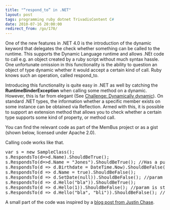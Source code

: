 ```yaml
---
title: "“respond_to” in .NET"
layout: post
tags: programming ruby dotnet TrivadisContent C#
date: 2010-07-16 20:00:00
redirect_from: /go/170/
---
```


One of the new features in .NET 4.0 is the introduction of the dynamic keyword that delegates the check whether something can be called to the runtime. This supports the Dynamic Language runtime and allows .NEt code to call e.g. an object created by a ruby script without much syntax hassle. One unfortunate omission in this functionality is the ability to question an object of type dynamic whether it would accept a certain kind of call. Ruby knows such an operation, called respond_to. 

Introducing this functionality is quite easy in .NET as well by catching the **RuntimeBinderException** when calling some method on a dynamic. However, this is far from elegant (See [Challenge: Dynamically dynamic](http://ayende.com/Blog/archive/2010/06/23/challenge-dynamically-dynamic.aspx)). On standard .NET types, the information whether a specific member exists on some instance can be obtained via Reflection. Armed with this, it is possible to support an extension method that allows you to check whether a certain type supports some kind of property, or method call.

You can find the relevant code as part of the MemBus project or as a gist (shown below, licensed under Apache 2.0). 

Calling code works like that. 
 <div style="padding-bottom: 0px; margin: 0px; padding-left: 0px; padding-right: 0px; display: inline; float: none; padding-top: 0px" id="scid:812469c5-0cb0-4c63-8c15-c81123a09de7:26829cf6-3076-4799-a41a-d0f165ec15d5" class="wlWriterEditableSmartContent"><pre name="code" class="c#:nogutter">var s = new SampleClass();
s.RespondsTo(d=&gt;d.Name).ShouldBeTrue();
s.RespondsTo(d=&gt;d.Name = "Jones").ShouldBeTrue(); //Has a public setter
s.RespondsTo(d =&gt; d.Birthdate = DateTime.Now).ShouldBeFalse(); //Only has private setter
s.RespondsTo(d =&gt; d.Name = true).ShouldBeFalse();
s.RespondsTo(d =&gt; d.SetDate(null)).ShouldBeFalse(); //param is a DateTime, null not allowed
s.RespondsTo(d =&gt; d.Hello("bla")).ShouldBeTrue();
s.RespondsTo(d =&gt; d.Hello(1)).ShouldBeFalse(); //param is string
s.RespondsTo(d =&gt; d.Hello("bla", "bli")).ShouldBeFalse(); //Wrong number of args</pre></div>

A small part of the code was inspired by a [blog post from Justin Chase](http://justinmchase.com/post/2009/07/02/Member-Exists-e28093-Dynamic-C-40.aspx).
<script src="http://gist.github.com/478382.js"></script>